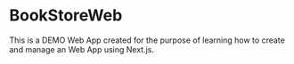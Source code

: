 # BookStoreWeb
This is a DEMO Web App created for the purpose of learning how to create and manage an Web App using Next.js.
